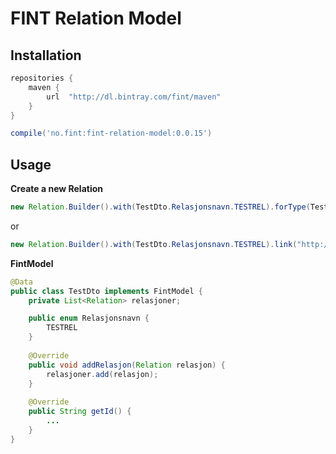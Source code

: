 # FINT Relation Model

## Installation

```groovy
repositories {
    maven {
        url  "http://dl.bintray.com/fint/maven" 
    }
}

compile('no.fint:fint-relation-model:0.0.15')
```

## Usage

**Create a new Relation**
```java
new Relation.Builder().with(TestDto.Relasjonsnavn.TESTREL).forType(TestDto.class).path("/test").build();
```
or
```java
new Relation.Builder().with(TestDto.Relasjonsnavn.TESTREL).link("http://localhost/test").build();
```

**FintModel**
```java
@Data
public class TestDto implements FintModel {
    private List<Relation> relasjoner;

    public enum Relasjonsnavn {
        TESTREL
    }
    
    @Override
    public void addRelasjon(Relation relasjon) {
        relasjoner.add(relasjon);
    }
    
    @Override
    public String getId() {
        ...
    }
}
```